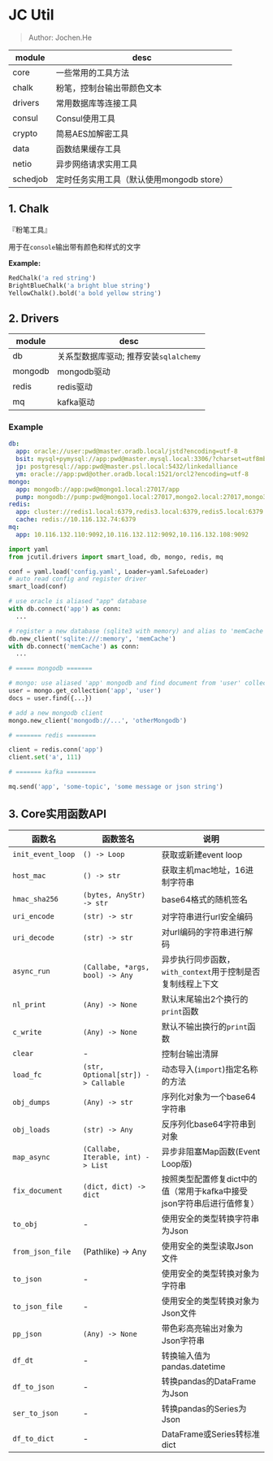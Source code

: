 # JC Util

> Author: Jochen.He


module|desc
-|-
core|一些常用的工具方法
chalk|粉笔，控制台输出带颜色文本
drivers|常用数据库等连接工具
consul|Consul使用工具
crypto|简易AES加解密工具
data|函数结果缓存工具
netio|异步网络请求实用工具
schedjob|定时任务实用工具（默认使用mongodb store）

## 1. Chalk

『粉笔工具』

用于在`console`输出带有颜色和样式的文字

**Example:**

```python
RedChalk('a red string')
BrightBlueChalk('a bright blue string')
YellowChalk().bold('a bold yellow string')
```

## 2. Drivers

module|desc
-|-
db|关系型数据库驱动; 推荐安装`sqlalchemy`
mongodb|mongodb驱动
redis|redis驱动
mq|kafka驱动

### Example

```yaml
db:
  app: oracle://user:pwd@master.oradb.local/jstd?encoding=utf-8
  bsit: mysql+pymysql://app:pwd@master.mysql.local:3306/?charset=utf8mb
  jp: postgresql://app:pwd@master.psl.local:5432/linkedalliance
  ym: oracle://app:pwd@other.oradb.local:1521/orcl2?encoding=utf-8
mongo:
  app: mongodb://app:pwd@mongo1.local:27017/app
  pump: mongodb://pump:pwd@mongo1.local:27017,mongo2.local:27017,mongo3.local:27017/pump?replicaSet=zxjr
redis:
  app: cluster://redis1.local:6379,redis3.local:6379,redis5.local:6379
  cache: redis://10.116.132.74:6379
mq:
  app: 10.116.132.110:9092,10.116.132.112:9092,10.116.132.108:9092
```

```python
import yaml
from jcutil.drivers import smart_load, db, mongo, redis, mq

conf = yaml.load('config.yaml', Loader=yaml.SafeLoader)
# auto read config and register driver
smart_load(conf)

# use oracle is aliased "app" database
with db.connect('app') as conn:
  ...

# register a new database (sqlite3 with memory) and alias to 'memCache'
db.new_client('sqlite:///:memory', 'memCache')
with db.connect('memCache') as conn:
  ...

# ===== mongodb =======

# mongo: use aliased 'app' mongodb and find document from 'user' collection
user = mongo.get_collection('app', 'user')
docs = user.find({...})

# add a new mongodb client
mongo.new_client('mongodb://...', 'otherMongodb')

# ======= redis ========

client = redis.conn('app')
client.set('a', 111)

# ======= kafka ========

mq.send('app', 'some-topic', 'some message or json string')
```


## 3. Core实用函数API

函数名|函数签名|说明
-|-|-
`init_event_loop`|`() -> Loop`|获取或新建event loop
`host_mac`|`() -> str`|获取主机mac地址，16进制字符串
`hmac_sha256`|`(bytes, AnyStr) -> str`|base64格式的随机签名
`uri_encode`|`(str) -> str`|对字符串进行url安全编码
`uri_decode`|`(str) -> str`|对url编码的字符串进行解码
`async_run`|`(Callabe, *args, bool) -> Any`|异步执行同步函数，`with_context`用于控制是否复制线程上下文
`nl_print`|`(Any) -> None`|默认末尾输出2个换行的`print`函数
`c_write`|`(Any) -> None`|默认不输出换行的`print`函数
`clear`|-|控制台输出清屏
`load_fc`|`(str, Optional[str]) -> Callable`|动态导入(`import`)指定名称的方法
`obj_dumps`|`(Any) -> str`|序列化对象为一个base64字符串
`obj_loads`|`(str) -> Any`|反序列化base64字符串到对象
`map_async`|`(Callabe, Iterable, int) -> List`|异步非阻塞Map函数(Event Loop版)
`fix_document`|`(dict, dict) -> dict`|按照类型配置修复dict中的值（常用于kafka中接受json字符串后进行值修复）
`to_obj`|-|使用安全的类型转换字符串为Json
`from_json_file`|(Pathlike) -> Any|使用安全的类型读取Json文件
`to_json`|-|使用安全的类型转换对象为字符串
`to_json_file`|-|使用安全的类型转换对象为Json文件
`pp_json`|`(Any) -> None`|带色彩高亮输出对象为Json字符串
`df_dt`|-|转换输入值为pandas.datetime
`df_to_json`|-|转换pandas的DataFrame为Json
`ser_to_json`|-|转换pandas的Series为Json
`df_to_dict`|-|DataFrame或Series转标准dict
